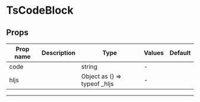 # TsCodeBlock

## Props

| Prop name | Description | Type                             | Values | Default |
| --------- | ----------- | -------------------------------- | ------ | ------- |
| code      |             | string                           | -      |         |
| hljs      |             | Object as () =&gt; typeof \_hljs | -      |         |

---
